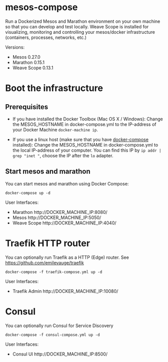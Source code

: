 # mesos-compose
Run a Dockerized Mesos and Marathon environment on your own machine so that you can develop and test locally. Weave Scope is installed for visualizing, monitoring and controlling your mesos/docker infrastructure (containers, processes, networks, etc.)

Versions:

* Mesos 0.27.0
* Marathon 0.15.1
* Weave Scope 0.13.1

# Boot the infrastructure

## Prerequisites
- If you have installed the Docker Toolbox (Mac OS X / Windows): Change the MESOS_HOSTNAME in docker-compose.yml to the IP-address of your Docker Machine `docker-machine ip`.

- If you use a linux host (make sure that you have [docker-compose](https://docs.docker.com/compose/install/) installed): Change the MESOS_HOSTNAME in docker-compose.yml to the local IP-address of your computer. You can find this IP by `ip addr | grep "inet "`, choose the IP after the `lo` adapter.

## Start mesos and marathon
You can start mesos and marathon using Docker Compose:

```
docker-compose up -d
```

User Interfaces:

* Marathon http://DOCKER_MACHINE_IP:8080/
* Mesos http://DOCKER_MACHINE_IP:5050/
* Weave Scope http://DOCKER_MACHINE_IP:4040/

# Traefik HTTP router

You can optionally run Traefik as a HTTP (Edge) router. See https://github.com/emilevauge/traefik

```
docker-compose -f traefik-compose.yml up -d
```

User Interfaces:
* Traefik Admin http://DOCKER_MACHINE_IP:10080/

# Consul

You can optionally run Consul for Service Discovery
```
docker-compose -f consul-compose.yml up -d
```

User Interfaces:
* Consul UI http://DOCKER_MACHINE_IP:8500/
